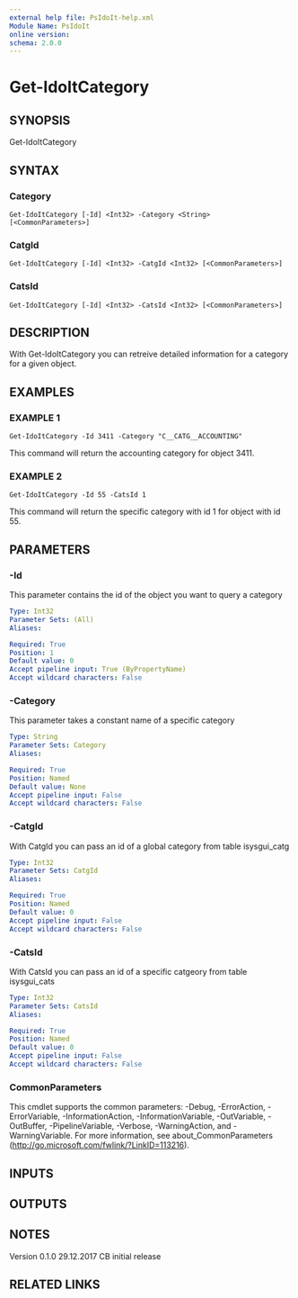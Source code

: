 ```yaml
---
external help file: PsIdoIt-help.xml
Module Name: PsIdoIt
online version:
schema: 2.0.0
---
```


# Get-IdoItCategory

## SYNOPSIS
Get-IdoItCategory

## SYNTAX

### Category
```
Get-IdoItCategory [-Id] <Int32> -Category <String> [<CommonParameters>]
```

### CatgId
```
Get-IdoItCategory [-Id] <Int32> -CatgId <Int32> [<CommonParameters>]
```

### CatsId
```
Get-IdoItCategory [-Id] <Int32> -CatsId <Int32> [<CommonParameters>]
```

## DESCRIPTION
With Get-IdoItCategory you can retreive detailed information for a category for a given object.

## EXAMPLES

### EXAMPLE 1
```
Get-IdoItCategory -Id 3411 -Category "C__CATG__ACCOUNTING"
```

This command will return the accounting category for object 3411.

### EXAMPLE 2
```
Get-IdoItCategory -Id 55 -CatsId 1
```

This command will return the specific category with id 1 for object with id 55.

## PARAMETERS

### -Id
This parameter contains the id of the object you want to query a category

```yaml
Type: Int32
Parameter Sets: (All)
Aliases:

Required: True
Position: 1
Default value: 0
Accept pipeline input: True (ByPropertyName)
Accept wildcard characters: False
```

### -Category
This parameter takes a constant name of a specific category

```yaml
Type: String
Parameter Sets: Category
Aliases:

Required: True
Position: Named
Default value: None
Accept pipeline input: False
Accept wildcard characters: False
```

### -CatgId
With CatgId you can pass an id of a global category from table isysgui_catg

```yaml
Type: Int32
Parameter Sets: CatgId
Aliases:

Required: True
Position: Named
Default value: 0
Accept pipeline input: False
Accept wildcard characters: False
```

### -CatsId
With CatsId you can pass an id of a specific catgeory from table isysgui_cats

```yaml
Type: Int32
Parameter Sets: CatsId
Aliases:

Required: True
Position: Named
Default value: 0
Accept pipeline input: False
Accept wildcard characters: False
```

### CommonParameters
This cmdlet supports the common parameters: -Debug, -ErrorAction, -ErrorVariable, -InformationAction, -InformationVariable, -OutVariable, -OutBuffer, -PipelineVariable, -Verbose, -WarningAction, and -WarningVariable.
For more information, see about_CommonParameters (http://go.microsoft.com/fwlink/?LinkID=113216).

## INPUTS

## OUTPUTS

## NOTES
Version
0.1.0     29.12.2017  CB  initial release

## RELATED LINKS
